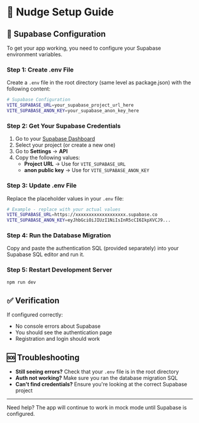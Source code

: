 # 🔧 Nudge Setup Guide

## 🔐 Supabase Configuration

To get your app working, you need to configure your Supabase environment variables.

### Step 1: Create .env File

Create a `.env` file in the root directory (same level as package.json) with the following content:

```bash
# Supabase Configuration
VITE_SUPABASE_URL=your_supabase_project_url_here
VITE_SUPABASE_ANON_KEY=your_supabase_anon_key_here
```

### Step 2: Get Your Supabase Credentials

1. Go to your [Supabase Dashboard](https://supabase.com/dashboard)
2. Select your project (or create a new one)
3. Go to **Settings** → **API**
4. Copy the following values:
   - **Project URL** → Use for `VITE_SUPABASE_URL`
   - **anon public key** → Use for `VITE_SUPABASE_ANON_KEY`

### Step 3: Update .env File

Replace the placeholder values in your `.env` file:

```bash
# Example - replace with your actual values
VITE_SUPABASE_URL=https://xxxxxxxxxxxxxxxxxxx.supabase.co
VITE_SUPABASE_ANON_KEY=eyJhbGciOiJIUzI1NiIsInR5cCI6IkpXVCJ9...
```

### Step 4: Run the Database Migration

Copy and paste the authentication SQL (provided separately) into your Supabase SQL editor and run it.

### Step 5: Restart Development Server

```bash
npm run dev
```

## ✅ Verification

If configured correctly:
- No console errors about Supabase
- You should see the authentication page
- Registration and login should work

## 🆘 Troubleshooting

- **Still seeing errors?** Check that your `.env` file is in the root directory
- **Auth not working?** Make sure you ran the database migration SQL
- **Can't find credentials?** Ensure you're looking at the correct Supabase project

---

Need help? The app will continue to work in mock mode until Supabase is configured. 